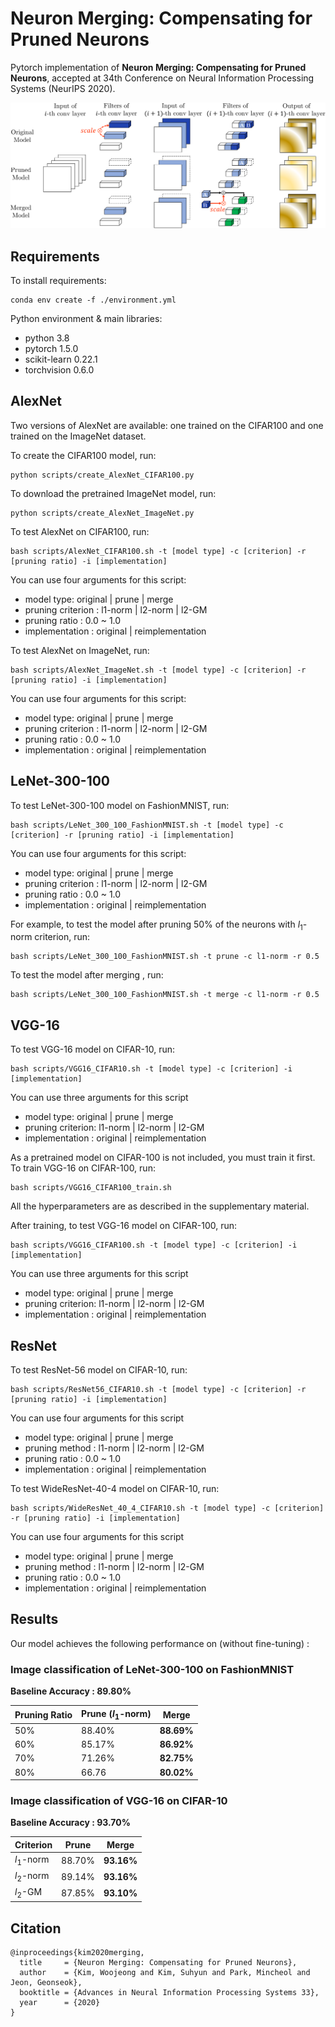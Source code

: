 # Neuron Merging: Compensating for Pruned Neurons

Pytorch implementation of  **Neuron Merging: Compensating for Pruned Neurons**, accepted at 34th Conference on Neural Information Processing Systems (NeurIPS 2020).    





![](./asset/figure1_1.png)



## Requirements

To install requirements:

```setup
conda env create -f ./environment.yml
```

Python environment & main libraries:

* python 3.8
* pytorch 1.5.0
* scikit-learn 0.22.1
* torchvision 0.6.0

## AlexNet

Two versions of AlexNet are available: one trained on the CIFAR100 and one trained on the ImageNet dataset.

To create the CIFAR100 model, run:

```eval
python scripts/create_AlexNet_CIFAR100.py
```

To download the pretrained ImageNet model, run:

```eval
python scripts/create_AlexNet_ImageNet.py
```


To test AlexNet on CIFAR100, run:

```eval
bash scripts/AlexNet_CIFAR100.sh -t [model type] -c [criterion] -r [pruning ratio] -i [implementation]
```

You can use four arguments for this script:

- model type: original | prune | merge
- pruning criterion : l1-norm | l2-norm | l2-GM
- pruning ratio : 0.0 ~ 1.0
- implementation : original | reimplementation

To test AlexNet on ImageNet, run:

```eval
bash scripts/AlexNet_ImageNet.sh -t [model type] -c [criterion] -r [pruning ratio] -i [implementation]
```

You can use four arguments for this script:

- model type: original | prune | merge
- pruning criterion : l1-norm | l2-norm | l2-GM
- pruning ratio : 0.0 ~ 1.0
- implementation : original | reimplementation

## LeNet-300-100

To test LeNet-300-100 model on FashionMNIST, run:

```eval
bash scripts/LeNet_300_100_FashionMNIST.sh -t [model type] -c [criterion] -r [pruning ratio] -i [implementation]
```

You can use four arguments for this script:

- model type: original | prune | merge
- pruning criterion : l1-norm | l2-norm | l2-GM
- pruning ratio : 0.0 ~ 1.0
- implementation : original | reimplementation



For example, to test the model after pruning 50% of the neurons with $l_1$-norm criterion, run: 

```
bash scripts/LeNet_300_100_FashionMNIST.sh -t prune -c l1-norm -r 0.5
```

To test the model after merging , run: 

```
bash scripts/LeNet_300_100_FashionMNIST.sh -t merge -c l1-norm -r 0.5
```



## VGG-16

To test VGG-16 model on CIFAR-10, run:

```eval
bash scripts/VGG16_CIFAR10.sh -t [model type] -c [criterion] -i [implementation]
```

You can use three arguments for this script

- model type: original | prune | merge
- pruning criterion: l1-norm | l2-norm | l2-GM
- implementation : original | reimplementation



As a pretrained model on CIFAR-100 is not included, you must train it first. To train VGG-16 on CIFAR-100, run:

```eval
bash scripts/VGG16_CIFAR100_train.sh
```

All the hyperparameters are as described in the supplementary material.



After training, to test VGG-16 model on CIFAR-100, run:

```eval
bash scripts/VGG16_CIFAR100.sh -t [model type] -c [criterion] -i [implementation]
```

You can use three arguments for this script

- model type: original | prune | merge
- pruning criterion: l1-norm | l2-norm | l2-GM
- implementation : original | reimplementation



## ResNet

To test ResNet-56 model on CIFAR-10, run:

```eval
bash scripts/ResNet56_CIFAR10.sh -t [model type] -c [criterion] -r [pruning ratio] -i [implementation]
```

You can use four arguments for this script

- model type: original | prune | merge
- pruning method : l1-norm | l2-norm | l2-GM
- pruning ratio : 0.0 ~ 1.0
- implementation : original | reimplementation



To test WideResNet-40-4 model on CIFAR-10, run:

```eval
bash scripts/WideResNet_40_4_CIFAR10.sh -t [model type] -c [criterion] -r [pruning ratio] -i [implementation]
```

You can use four arguments for this script

- model type: original | prune | merge
- pruning method : l1-norm | l2-norm | l2-GM
- pruning ratio : 0.0 ~ 1.0
- implementation : original | reimplementation



## Results

Our model achieves the following performance on (without fine-tuning) :

### Image classification of LeNet-300-100 on FashionMNIST

**Baseline Accuracy : 89.80%**

| Pruning Ratio | Prune ($l_1$-norm) | Merge      |
| ------------- | ------------------ | ---------- |
| 50%           | 88.40%             | **88.69%** |
| 60%           | 85.17%             | **86.92%** |
| 70%           | 71.26%             | **82.75%** |
| 80%           | 66.76              | **80.02%** |



### Image classification of VGG-16 on CIFAR-10

**Baseline Accuracy : 93.70%**

| Criterion  | Prune  | Merge      |
| ---------- | ------ | ---------- |
| $l_1$-norm | 88.70% | **93.16%** |
| $l_2$-norm | 89.14% | **93.16%** |
| $l_2$-GM   | 87.85% | **93.10%** |



## Citation

```
@inproceedings{kim2020merging,
  title     = {Neuron Merging: Compensating for Pruned Neurons},
  author    = {Kim, Woojeong and Kim, Suhyun and Park, Mincheol and Jeon, Geonseok},
  booktitle = {Advances in Neural Information Processing Systems 33},
  year      = {2020}
}
```
